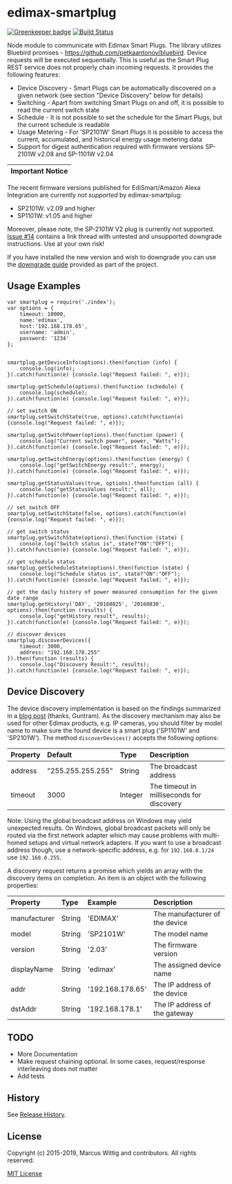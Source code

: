 # edimax-smartplug

[![Greenkeeper badge](https://badges.greenkeeper.io/mwittig/edimax-smartplug.svg)](https://greenkeeper.io/) [![Build Status](https://travis-ci.org/mwittig/edimax-smartplug.svg)](https://travis-ci.org/mwittig/edimax-smartplug)

Node module to communicate with Edimax Smart Plugs. The library utilizes Bluebird 
promises - https://github.com/petkaantonov/bluebird. Device requests will be executed sequentially. 
This is useful as the Smart Plug REST service does not properly chain incoming requests. It provides the 
following features:

* Device Discovery - Smart Plugs can be automatically discovered on a given network 
  (see section "Device Discovery" below for details)
* Switching - Apart from switching Smart Plugs on and off, it is possible to read the current switch state 
* Schedule - It is not possible to set the schedule for the Smart Plugs, but the current schedule is readable 
* Usage Metering - For 'SP2101W' Smart Plugs it is possible to access the current, accumulated, and historical
  energy usage metering data
* Support for digest authentication required with firmware versions SP-2101W v2.08 and SP-1101W v2.04

| Important Notice |
|------------------|
The recent firmware versions published for EdiSmart/Amazon Alexa Integration 
are currently *not supported* by edimax-smartplug:
* SP2101W: v2.09 and higher
* SP1101W: v1.05 and higher

Moreover, please note, the SP-2101W V2 plug is currently not supported. 
 [Issue #14](https://github.com/mwittig/edimax-smartplug/issues/14) contains a link thread with 
 untested and unsupported downgrade instructions. Use at your own risk!

If you have installed the new version and wish to downgrade you can use the 
[downgrade guide](https://github.com/mwittig/edimax-smartplug/blob/master/Downgrade.md) provided 
as part of the project.

## Usage Examples

    var smartplug = require('./index');
    var options = {
        timeout: 10000,
        name:'edimax',
        host:'192.168.178.65',
        username: 'admin',
        password: '1234'
    };
    
    
    smartplug.getDeviceInfo(options).then(function (info) {
        console.log(info);
    }).catch(function(e) {console.log("Request failed: ", e)});
    
    smartplug.getSchedule(options).then(function (schedule) {
        console.log(schedule);
    }).catch(function(e) {console.log("Request failed: ", e)});
    
    // set switch ON
    smartplug.setSwitchState(true, options).catch(function(e) {console.log("Request failed: ", e)});
    
    smartplug.getSwitchPower(options).then(function (power) {
        console.log("Current switch power", power, "Watts");
    }).catch(function(e) {console.log("Request failed: ", e)});
    
    smartplug.getSwitchEnergy(options).then(function (energy) {
        console.log("getSwitchEnergy result:", energy);
    }).catch(function(e) {console.log("Request failed: ", e)});
    
    smartplug.getStatusValues(true, options).then(function (all) {
        console.log("getStatusValues result:", all);
    }).catch(function(e) {console.log("Request failed: ", e)});
    
    // set switch OFF
    smartplug.setSwitchState(false, options).catch(function(e) {console.log("Request failed: ", e)});
    
    // get switch status
    smartplug.getSwitchState(options).then(function (state) {
        console.log("Switch status is", state?"ON":"OFF");
    }).catch(function(e) {console.log("Request failed: ", e)});

    // get schedule status
    smartplug.getScheduleState(options).then(function (state) {
        console.log("Schedule status is", state?"ON":"OFF");
    }).catch(function(e) {console.log("Request failed: ", e)});
    
    // get the daily history of power measured consumption for the given date range
    smartplug.getHistory('DAY', '20160825', '20160830', options).then(function (results) {
        console.log("getHistory result", results);
    }).catch(function(e) {console.log("Request failed: ", e)});
    
    // discover devices
    smartplug.discoverDevices({
        timeout: 3000,
        address: "192.168.178.255"
    }).then(function (results) {
        console.log("Discovery Result:", results);
    }).catch(function(e) {console.log("Request failed: ", e)});
    
## Device Discovery

The device discovery implementation is based on the findings summarized in a 
[blog post](http://blog.guntram.de/?p=45) (thanks, Guntram). As the discovery 
mechanism may also be used for other Edimax products, e.g. IP cameras, you should filter
by model name to make sure the found device is a smart plug ('SP1101W' and 'SP2101W'). 
The method `discoverDevices()` accepts the following options:

| Property  | Default           | Type    | Description                                 |
|:----------|:------------------|:--------|:--------------------------------------------|
| address   | "255.255.255.255" | String  | The broadcast address                       |
| timeout   | 3000              | Integer | The timeout in milliseconds for discovery   |

Note: Using the global broadcast address on Windows may yield unexpected results. On Windows, 
global broadcast packets will only be routed via the first network adapter which may cause problems
with multi-homed setups and virtual network adapters. If you want to use a broadcast address 
though, use a network-specific address, e.g. for `192.168.0.1/24` use `192.168.0.255`.

A discovery request returns a promise which yields an array with the discovery items on completion. An item is 
an object with the following properties:

| Property      | Type    | Example          | Description                    |
|:--------------|:--------|:-----------------|:-------------------------------|
| manufacturer  | String  | 'EDIMAX'         | The manufacturer of the device |
| model         | String  | 'SP2101W'        | The model name                 |
| version       | String  | '2.03'           | The firmware version           |
| displayName   | String  | 'edimax'         | The assigned device name       |
| addr          | String  | '192.168.178.65' | The IP address of the device   |
| dstAddr       | String  | '192.168.178.1'  | The IP address of the gateway  |
    
## TODO

* More Documentation
* Make request chaining optional. In some cases, request/response interleaving does not matter
* Add tests

## History

See [Release History](https://github.com/mwittig/edimax-smartplug/blob/master/HISTORY.md).

## License 

Copyright (c) 2015-2019, Marcus Wittig and contributors. All rights reserved.

[MIT License](https://github.com/mwittig/edimax-smartplug/blob/master/LICENSE)
